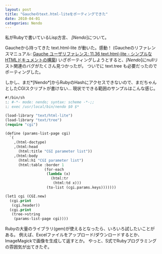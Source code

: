 ```yaml
---
layout: post
title: "Gaucheのtext.html-liteをポーティングできた"
date: 2010-04-01
categories: Nendo
---
```

私がRubyで書いているLisp方言、 *[Nendo*]について。

Gaucheから持ってきた text.html-lite が動いた。感動！
(Gaucheのリファレンスマニュアル: [Gauche ユーザリファレンス: 11.36 text.html-lite - シンプルなHTMLドキュメントの構築](http://practical-scheme.net/gauche/man/gauche-refj_153.html))
いざポーティングしようとすると、*[Nendo*]にnullリスト関連のバグがたくさん見つかったが。
ついでに text.tree も必要だったのでポーティングした。

しかし、まだ*[Nendo*]からRubyのHashにアクセスできないので、まだちゃんとしたCGIスクリプトが書けない…
現状でできる範囲のサンプルはこんな感じ。
```lisp
#!/bin/sh
:; #-*- mode: nendo; syntax: scheme -*-;;
:; exec /usr/local/bin/nendo $0 $*

(load-library "text/html-lite")
(load-library "text/tree")
(require "cgi")

(define (params-list-page cgi)
  `(
    ,(html-doctype)
    ,(html:head
      (html:title "CGI parameter list"))
    ,(html:body
      (html:h1 "CGI parameter list")
      (html:table :border 1
                  (for-each
                   (lambda (x)
                     (html:tr
                      (html:td x)))
                   (to-list (cgi.params.keys)))))))

(let1 cgi (CGI.new)
  (cgi.print
   (cgi.header))
  (cgi.print
   (tree->string
    (params-list-page cgi))))
```

Rubyの大量のライブラリ(gem)が使えるとなったら、いろいろ試したいことがある。
例えば、Excelファイルをアップロード/ダウンロードするとか、ImageMagickで画像を生成して返すとか。
やっと、S式でRubyプログラミングの雰囲気が出てきたぞ。
